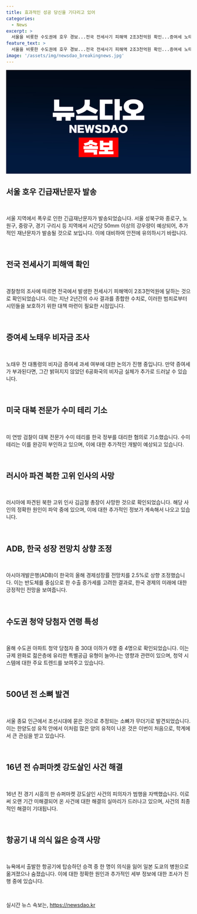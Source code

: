```yaml
---
title: 효과적인 성공 당신을 기다리고 있어
categories:
  - News
excerpt: >
  서울을 비롯한 수도권에 호우 경보...전국 전세사기 피해액 2조3천억원 확인...증여세 노태우 비자금 조사...미 대북전문가 수미 테리 기소...러시아 방문 중 숨진 북한 고위 인사...ADB, 올해 한국 성장 전망치 2.2%→2.5% 상향...수도권 청약 30대 이하 당첨자 6명 중 30대 이하...서울 종묘 인근에서 500여 년 전 묻힌 소뼈 발견...16년 전 시흥 슈퍼마켓 강도살인 피의자 자백...뉴욕∼인천 항공기서 의식잃은 40대가 일본 병원 옮겨졌으나 사망. (각 기사의 제목을 참조)
feature_text: >
  서울을 비롯한 수도권에 호우 경보...전국 전세사기 피해액 2조3천억원 확인...증여세 노태우 비자금 조사...미 대북전문가 수미 테리 기소...러시아 방문 중 숨진 북한 고위 인사...ADB, 올해 한국 성장 전망치 2.2%→2.5% 상향...수도권 청약 30대 이하 당첨자 6명 중 30대 이하...서울 종묘 인근에서 500여 년 전 묻힌 소뼈 발견...16년 전 시흥 슈퍼마켓 강도살인 피의자 자백...뉴욕∼인천 항공기서 의식잃은 40대가 일본 병원 옮겨졌으나 사망. (각 기사의 제목을 참조)
image: '/assets/img/newsdao_breakingnews.jpg'
---
```


<p><img src="/assets/img/newsdao_breakingnews.jpg" alt="pcversion 속보" /></p>

<h2 data-ke-size="size26">서울 호우 긴급재난문자 발송</h2>

<p data-ke-size="size16">&nbsp;</p>

<p>서울 지역에서 폭우로 인한 긴급재난문자가 발송되었습니다. 서울 성북구와 종로구, 노원구, 중랑구, 경기 구리시 등 지역에서 시간당 50mm 이상의 강우량이 예상되어, 추가적인 재난문자가 발송될 것으로 보입니다. 이에 대비하여 안전에 유의하시기 바랍니다.</p>

<p data-ke-size="size16">&nbsp;</p>

<h2 data-ke-size="size26">전국 전세사기 피해액 확인</h2>

<p data-ke-size="size16">&nbsp;</p>

<p>경찰청의 조사에 따르면 전국에서 발생한 전세사기 피해액이 2조3천억원에 달하는 것으로 확인되었습니다. 이는 지난 2년간의 수사 결과를 종합한 수치로, 이러한 범죄로부터 시민들을 보호하기 위한 대책 마련이 필요한 시점입니다.</p>

<p data-ke-size="size16">&nbsp;</p>

<h2 data-ke-size="size26">증여세 노태우 비자금 조사</h2>

<p data-ke-size="size16">&nbsp;</p>

<p>노태우 전 대통령의 비자금 증여세 과세 여부에 대한 논의가 진행 중입니다. 만약 증여세가 부과된다면, 그간 밝혀지지 않았던 6공화국의 비자금 실체가 추가로 드러날 수 있습니다.</p>

<p data-ke-size="size16">&nbsp;</p>

<h2 data-ke-size="size26">미국 대북 전문가 수미 테리 기소</h2>

<p data-ke-size="size16">&nbsp;</p>

<p>미 연방 검찰이 대북 전문가 수미 테리를 한국 정부를 대리한 혐의로 기소했습니다. 수미 테리는 이를 완강히 부인하고 있으며, 이에 대한 추가적인 개발이 예상되고 있습니다.</p>

<p data-ke-size="size16">&nbsp;</p>

<h2 data-ke-size="size26">러시아 파견 북한 고위 인사의 사망</h2>

<p data-ke-size="size16">&nbsp;</p>

<p>러시아에 파견된 북한 고위 인사 김금철 총장이 사망한 것으로 확인되었습니다. 해당 사인의 정확한 원인이 파악 중에 있으며, 이에 대한 추가적인 정보가 계속해서 나오고 있습니다.</p>

<p data-ke-size="size16">&nbsp;</p>

<h2 data-ke-size="size26">ADB, 한국 성장 전망치 상향 조정</h2>

<p data-ke-size="size16">&nbsp;</p>

<p>아시아개발은행(ADB)이 한국의 올해 경제성장률 전망치를 2.5%로 상향 조정했습니다. 이는 반도체를 중심으로 한 수출 증가세를 고려한 결과로, 한국 경제의 미래에 대한 긍정적인 전망을 보여줍니다.</p>

<p data-ke-size="size16">&nbsp;</p>

<h2 data-ke-size="size26">수도권 청약 당첨자 연령 특성</h2>

<p data-ke-size="size16">&nbsp;</p>

<p>올해 수도권 아파트 청약 당첨자 중 30대 이하가 6명 중 4명으로 확인되었습니다. 이는 규제 완화로 젊은층에 유리한 특별공급 유형이 늘어나는 영향과 관련이 있으며, 청약 시스템에 대한 주요 트렌드를 보여주고 있습니다.</p>

<p data-ke-size="size16">&nbsp;</p>

<h2 data-ke-size="size26">500년 전 소뼈 발견</h2>

<p data-ke-size="size16">&nbsp;</p>

<p>서울 종묘 인근에서 조선시대에 묻은 것으로 추정되는 소뼈가 무더기로 발견되었습니다. 이는 한양도성 유적 안에서 이처럼 많은 양의 유적이 나온 것은 이번이 처음으로, 학계에서 큰 관심을 받고 있습니다.</p>

<p data-ke-size="size16">&nbsp;</p>

<h2 data-ke-size="size26">16년 전 슈퍼마켓 강도살인 사건 해결</h2>

<p data-ke-size="size16">&nbsp;</p>

<p>16년 전 경기 시흥의 한 슈퍼마켓 강도살인 사건의 피의자가 범행을 자백했습니다. 이로써 오랜 기간 미해결되어 온 사건에 대한 해결의 실마리가 드러나고 있으며, 사건의 최종적인 해결이 기대됩니다.</p>

<p data-ke-size="size16">&nbsp;</p>

<h2 data-ke-size="size26">항공기 내 의식 잃은 승객 사망</h2>

<p data-ke-size="size16">&nbsp;</p>

<p>뉴욕에서 출발한 항공기에 탑승하던 승객 중 한 명이 의식을 잃어 일본 도쿄의 병원으로 옮겨졌으나 숨졌습니다. 이에 대한 정확한 원인과 추가적인 세부 정보에 대한 조사가 진행 중에 있습니다.</p>

<p data-ke-size="size16">&nbsp;</p>
실시간 뉴스 속보는, <a href="https://newsdao.kr" rel="dofollow">https://newsdao.kr</a>


